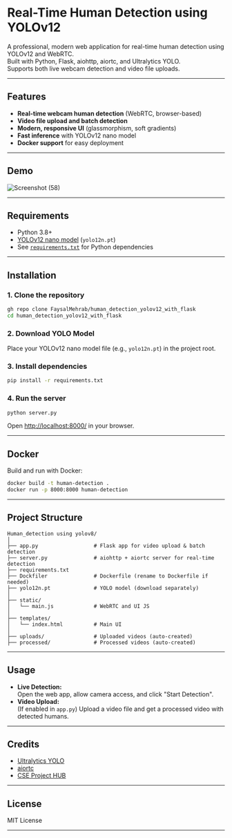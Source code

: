 # Real-Time Human Detection using YOLOv12

A professional, modern web application for real-time human detection using YOLOv12 and WebRTC.  
Built with Python, Flask, aiohttp, aiortc, and Ultralytics YOLO.  
Supports both live webcam detection and video file uploads.

---

## Features

- **Real-time webcam human detection** (WebRTC, browser-based)
- **Video file upload and batch detection**
- **Modern, responsive UI** (glassmorphism, soft gradients)
- **Fast inference** with YOLOv12 nano model
- **Docker support** for easy deployment

---

## Demo


![Screenshot (58)](https://github.com/user-attachments/assets/f7896047-a139-4114-bdf1-aba8dfa1d0c6)

---

## Requirements

- Python 3.8+
- [YOLOv12 nano model](https://github.com/ultralytics/ultralytics) (`yolo12n.pt`)
- See [`requirements.txt`](requirements.txt) for Python dependencies

---

## Installation

### 1. Clone the repository

```sh
gh repo clone FaysalMehrab/human_detection_yolov12_with_flask
cd human_detection_yolov12_with_flask
```

### 2. Download YOLO Model

Place your YOLOv12 nano model file (e.g., `yolo12n.pt`) in the project root.

### 3. Install dependencies

```sh
pip install -r requirements.txt
```

### 4. Run the server

```sh
python server.py
```

Open [http://localhost:8000/](http://localhost:8000/) in your browser.

---

## Docker

Build and run with Docker:

```sh
docker build -t human-detection .
docker run -p 8000:8000 human-detection
```

---

## Project Structure

```
Human_detection using yolov8/
│
├── app.py                  # Flask app for video upload & batch detection
├── server.py               # aiohttp + aiortc server for real-time detection
├── requirements.txt
├── Dockfiler               # Dockerfile (rename to Dockerfile if needed)
├── yolo12n.pt              # YOLO model (download separately)
│
├── static/
│   └── main.js             # WebRTC and UI JS
│
├── templates/
│   └── index.html          # Main UI
│
├── uploads/                # Uploaded videos (auto-created)
├── processed/              # Processed videos (auto-created)
```

---

## Usage

- **Live Detection:**  
  Open the web app, allow camera access, and click "Start Detection".
- **Video Upload:**  
  (If enabled in `app.py`) Upload a video file and get a processed video with detected humans.

---

## Credits

- [Ultralytics YOLO](https://github.com/ultralytics/ultralytics)
- [aiortc](https://github.com/aiortc/aiortc)
- [CSE Project HUB](https://github.com/yourusername)

---

## License

MIT License

---

